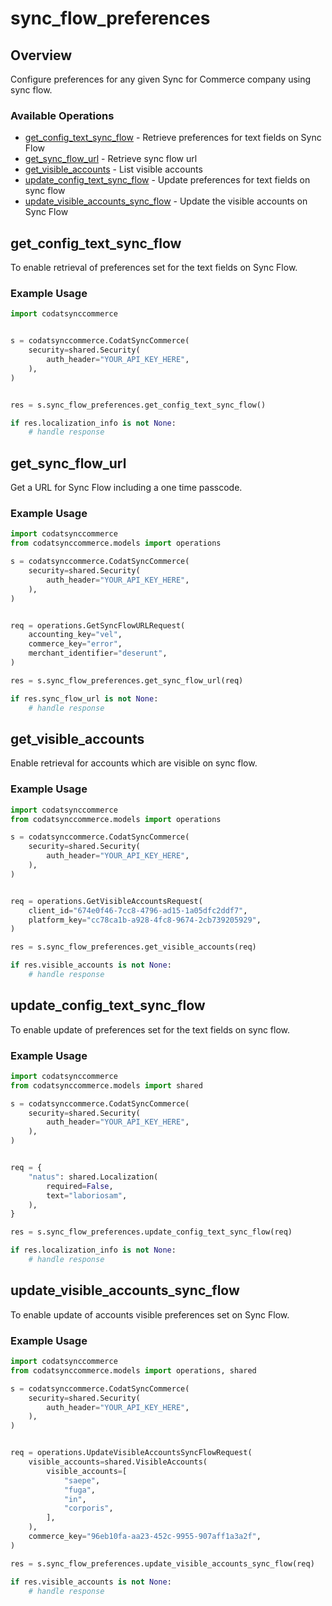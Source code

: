 # sync_flow_preferences

## Overview

Configure preferences for any given Sync for Commerce company using sync flow.

### Available Operations

* [get_config_text_sync_flow](#get_config_text_sync_flow) - Retrieve preferences for text fields on Sync Flow
* [get_sync_flow_url](#get_sync_flow_url) - Retrieve sync flow url
* [get_visible_accounts](#get_visible_accounts) - List visible accounts
* [update_config_text_sync_flow](#update_config_text_sync_flow) - Update preferences for text fields on sync flow
* [update_visible_accounts_sync_flow](#update_visible_accounts_sync_flow) - Update the visible accounts on Sync Flow

## get_config_text_sync_flow

To enable retrieval of preferences set for the text fields on Sync Flow.

### Example Usage

```python
import codatsynccommerce


s = codatsynccommerce.CodatSyncCommerce(
    security=shared.Security(
        auth_header="YOUR_API_KEY_HERE",
    ),
)


res = s.sync_flow_preferences.get_config_text_sync_flow()

if res.localization_info is not None:
    # handle response
```

## get_sync_flow_url

Get a URL for Sync Flow including a one time passcode.

### Example Usage

```python
import codatsynccommerce
from codatsynccommerce.models import operations

s = codatsynccommerce.CodatSyncCommerce(
    security=shared.Security(
        auth_header="YOUR_API_KEY_HERE",
    ),
)


req = operations.GetSyncFlowURLRequest(
    accounting_key="vel",
    commerce_key="error",
    merchant_identifier="deserunt",
)

res = s.sync_flow_preferences.get_sync_flow_url(req)

if res.sync_flow_url is not None:
    # handle response
```

## get_visible_accounts

Enable retrieval for accounts which are visible on sync flow.

### Example Usage

```python
import codatsynccommerce
from codatsynccommerce.models import operations

s = codatsynccommerce.CodatSyncCommerce(
    security=shared.Security(
        auth_header="YOUR_API_KEY_HERE",
    ),
)


req = operations.GetVisibleAccountsRequest(
    client_id="674e0f46-7cc8-4796-ad15-1a05dfc2ddf7",
    platform_key="cc78ca1b-a928-4fc8-9674-2cb739205929",
)

res = s.sync_flow_preferences.get_visible_accounts(req)

if res.visible_accounts is not None:
    # handle response
```

## update_config_text_sync_flow

To enable update of preferences set for the text fields on sync flow.

### Example Usage

```python
import codatsynccommerce
from codatsynccommerce.models import shared

s = codatsynccommerce.CodatSyncCommerce(
    security=shared.Security(
        auth_header="YOUR_API_KEY_HERE",
    ),
)


req = {
    "natus": shared.Localization(
        required=False,
        text="laboriosam",
    ),
}

res = s.sync_flow_preferences.update_config_text_sync_flow(req)

if res.localization_info is not None:
    # handle response
```

## update_visible_accounts_sync_flow

To enable update of accounts visible preferences set on Sync Flow.

### Example Usage

```python
import codatsynccommerce
from codatsynccommerce.models import operations, shared

s = codatsynccommerce.CodatSyncCommerce(
    security=shared.Security(
        auth_header="YOUR_API_KEY_HERE",
    ),
)


req = operations.UpdateVisibleAccountsSyncFlowRequest(
    visible_accounts=shared.VisibleAccounts(
        visible_accounts=[
            "saepe",
            "fuga",
            "in",
            "corporis",
        ],
    ),
    commerce_key="96eb10fa-aa23-452c-9955-907aff1a3a2f",
)

res = s.sync_flow_preferences.update_visible_accounts_sync_flow(req)

if res.visible_accounts is not None:
    # handle response
```
